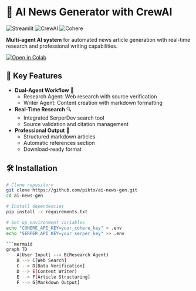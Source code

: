 # 🤖 AI News Generator with CrewAI 

![Streamlit](https://img.shields.io/badge/Made_with-Streamlit-FF4B4B?style=for-the-badge&logo=streamlit)
![CrewAI](https://img.shields.io/badge/Powered_by-CrewAI-0078D4?style=for-the-badge)
![Cohere](https://img.shields.io/badge/LLM-Cohere_R7B-FFFFFF?style=for-the-badge)

**Multi-agent AI system** for automated news article generation with real-time research and professional writing capabilities.

[![Open in Colab](https://img.shields.io/badge/Try_in-Colab-F9AB00?style=for-the-badge&logo=googlecolab)](https://colab.research.google.com/demo-link)

## 🚀 Key Features

- **Dual-Agent Workflow** 🤝
  - Research Agent: Web research with source verification
  - Writer Agent: Content creation with markdown formatting
- **Real-Time Research** 🔍
  - Integrated SerperDev search tool
  - Source validation and citation management
- **Professional Output** 📄
  - Structured markdown articles
  - Automatic references section
  - Download-ready format

## 🛠️ Installation

```bash
# Clone repository
git clone https://github.com/piktx/ai-news-gen.git
cd ai-news-gen

# Install dependencies
pip install -r requirements.txt

# Set up environment variables
echo "COHERE_API_KEY=your_cohere_key" > .env
echo "SERPER_API_KEY=your_serper_key" >> .env

```mermaid
graph TD
    A[User Input] --> B(Research Agent)
    B --> C[Web Search]
    C --> D[Data Verification]
    D --> E(Content Writer)
    E --> F[Article Structuring]
    F --> G[Markdown Output]
```
